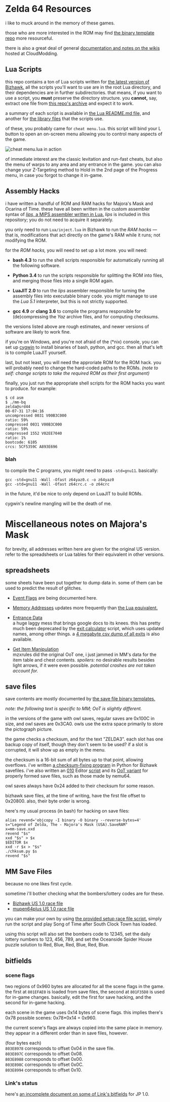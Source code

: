 # Zelda 64 Resources

i like to muck around in the memory of these games.

those who are more interested in the ROM may find [the binary template repo][bt]
more resourceful.

there is also a great deal of general [documentation and notes
on the wikis][cm] hosted at CloudModding.

[bt]: //github.com/EntranceJew/zelda-binary-templates
[cm]: http://cloudmodding.com/wiki

## Lua Scripts

this repo contains a ton of Lua scripts
written for [the latest version of Bizhawk.][bizhawk]
all the scripts you'll want to use are in the root Lua directory,
and their dependencies are in further subdirectories.
that means, if you want to use a script,
you **must** preserve the directory structure.
you **cannot,** say, extract one file from [this repo's archive][arch]
and expect it to work.

[bizhawk]: //github.com/tasvideos/bizhawk
[arch]: //github.com/notwa/mm/archive/master.zip

a summary of each script is available in [the Lua README.md file,][luarm]
and another for [the library files][librm] that the scripts use.

[luarm]: /Lua/README.md
[librm]: /Lua/lib/README.md

of these, you probably came for `cheat menu.lua`.
this script will bind your L button to open an on-screen menu
allowing you to control many aspects of the game.

![cheat menu.lua in action](/img/M_US10.2016-10-02%2019.02.17.png)

of immediate interest are the classic levitation and run-fast cheats,
but also the menu of warps to any area and any entrance in the game.
you can also change your Z-Targeting method to Hold in the 2nd
page of the Progress menu, in case you forgot to change it in-game.

## Assembly Hacks

i have written a handful of ROM and RAM hacks for Majora's Mask and Ocarina of Time.
these have all been written in the custom assembler syntax of
[_lips,_ a MIPS assembler written in Lua.][lips]
_lips_ is included in this repository; you do not need to acquire it separately.

[lips]: //github.com/notwa/lips

you only need to run `Lua/inject.lua` in Bizhawk
to run the *RAM hacks* — that is, modifications that act
directly on the game's RAM while it runs; not modifying the ROM.

for the *ROM hacks,* you will need to set up a lot more.
you will need:

* **bash 4.3** to run the shell scripts responsible for
  automatically running all the following software.

* **Python 3.4** to run the scripts responsible for
  splitting the ROM into files, and merging those files into a single ROM again.

* **LuaJIT 2.0** to run the *lips* assembler responsible for
  turning the assembly files into executable binary code.
  you might manage to use the *Lua 5.1* interpreter,
  but this is not strictly supported.

* **gcc 4.9** *or* **clang 3.6** to compile the programs responsible for
  (de)compressing the *Yaz* archive files, and for computing checksums.

the versions listed above are rough estimates, and newer versions of software
are likely to work fine.

if you're on Windows, and you're not afraid of the (\*nix) console,
you can set up [cygwin](//cygwin.com)
to install binaries of bash, python, and gcc.
then all that's left is to compile LuaJIT yourself.

last, but not least, you will need the approriate ROM for the ROM hack.
you will probably need to change the hard-coded paths to the ROMs.
*(note to self: change scripts to take the required ROM as their first argument)*

finally, you just run the appropriate shell scripts
for the ROM hacks you want to produce. for example:
```
$ cd asm
$ ./mm-bq
zelda@srd44
00-07-31 17:04:16
uncompressed 0031 V00B3C000
ratio: 59%
compressed 0031 V00B3C000
ratio: 59%
compressed 1552 V02EE7040
ratio: 1%
bootcode: 6105
crcs: 5CF5359C A893E696
```

### blah

to compile the C programs, you might need to pass `-std=gnu11`. basically:
```
gcc -std=gnu11 -Wall -Ofast z64yaz0.c -o z64yaz0
gcc -std=gnu11 -Wall -Ofast z64crc.c -o z64crc
```

in the future, it'd be nice to only depend on LuaJIT to build ROMs.

cygwin's newline mangling will be the death of me.

# Miscellaneous notes on Majora's Mask

for brevity, all addresses written here are given for the original US version.
refer to the spreadsheets or Lua tables for their equivalent in other versions.

## spreadsheets

some sheets have been put together to dump data in.
some of them can be used to predict the result of glitches.

* [Event Flags][eventflags]
  are being documented here.

* [Memory Addresses][gs_addrs]
  updates more frequently than [the Lua equivalent.][noice]

* [Entrance Data][ed]  
  a huge laggy mess that brings google docs to its knees.
  this has pretty much been deprecated by the [exit calculator][calc] script,
  which uses updated names, among other things.
  a [4 megabyte csv dump of all exits][csv] is also available.

* [Get Item Manipulation][gim]  
  mzxrules did the original OoT one, i just jammed in MM's data for the item table and chest contents.
  *spoilers:* no desirable results besides light arrows, if it were even possible.
  _potential crashes are not taken account for._

[eventflags]: //docs.google.com/spreadsheets/d/181V9dR5vBROdCVB4FkljG5oz2O4gGU5OTAkoPQX9X10/edit?usp=sharing
[gs_addrs]: //docs.google.com/spreadsheets/d/1HD8yZM1Jza3O8zO28n3k_Rjwdx58RSMA03915l51oDA/edit?usp=sharing
[noice]: /Lua/lib/addrs/M/common.lua
[gim]: //docs.google.com/spreadsheets/d/17LsLbF6aRePVRxisui8azPtDBfPmjugWIf91wPuXTsY
[ed]: //docs.google.com/spreadsheets/d/1e9kDyAW0gxXHFWS-GNEtVIo-rp39wQJJOtf3B0ehhqY
[calc]: /Lua/exit%20calculator.lua
[csv]: //eaguru.guru/t/_exits.csv

## save files

save contents are mostly documented by [the save file binary templates.][savebt]

[savebt]: //github.com/EntranceJew/zelda-binary-templates/tree/master/filetypes/Save

*note: the following text is specific to MM; OoT is slightly different.*

in the versions of the game with owl saves,
regular saves are 0x100C in size, and owl saves are 0x3CA0.
owls use the extra space primarily to store the pictograph picture.

the game checks a checksum, and for the text "ZELDA3".
each slot has one backup copy of itself, though they don't seem to be used?
if a slot is corrupted, it will show up as empty in the menu.

the checksum is a 16-bit sum of all bytes up to that point, allowing overflows.
i've written [a checksum-fixing program][chksum] in Python for Bizhawk savefiles.
i've also written an [010][010] Editor [script][chksum2]
and its [OoT variant][chksumOoT]
for properly formed save files, such as those made by nemu64.

owl saves always have 0x24 added to their checksum for some reason.

[chksum]: /chksum.py
[chksum2]: //github.com/EntranceJew/zelda-binary-templates/blob/master/scripts/FixSaveMM.1sc
[chksumOoT]: //github.com/EntranceJew/zelda-binary-templates/blob/master/scripts/FixSaveOoT.1sc
[010]: http://www.sweetscape.com/010editor/

bizhawk save files, at the time of writing, have the first file offset to 0x20800.
also, their byte order is wrong.

here's my usual process (in bash) for hacking on save files:
```
alias revend='objcopy -I binary -O binary --reverse-bytes=4'
s="Legend of Zelda, The - Majora's Mask (USA).SaveRAM"
x=mm-save.xxd
revend "$s"
xxd "$s" > $x
$EDITOR $x
xxd -r $x > "$s"
./chksum.py $s
revend "$s"
```

## MM Save Files

because no one likes first cycle.

sometime i'll bother checking what the bombers/lottery codes are for these.

* [Bizhawk US 1.0 race file](//eaguru.guru/t/MM%20US%20Race%20File%20for%20Bizhawk.zip )
* [mupen64plus US 1.0 race file](//eaguru.guru/t/Legend%20of%20Zelda%2C%20The%20-%20Majora%27s%20Mask%20%28U%29%20%5B%21%5D.zip)

you can make your own by using [the provided setup race file script.][racelua]
simply run the script and play Song of Time after South Clock Town has loaded.

using this script will also set the bombers code to 12345,
set the daily lottery numbers to 123, 456, 789,
and set the Oceanside Spider House puzzle solution to
Red, Blue, Red, Blue, Red, Blue.

[racelua]: /Lua/setup%20race%20file.lua

## bitfields

### scene flags

two regions of 0x960 bytes are allocated for all the scene flags in the game.
the first at `801EFAE0` is loaded from save files,
the second at `801F35D8` is used for in-game changes.
basically, edit the first for save hacking, and the second for in-game hacking.

each scene in the game uses 0x14 bytes of scene flags.
this implies there's 0x78 possible scenes: 0x78\*0x14 = 0x960.

the current scene's flags are always copied into the same place in memory.
they appear in a different order than in save files, however.

(four bytes each)  
`803E8978` corresponds to offset 0x04 in the save file.  
`803E897C` corresponds to offset 0x08.  
`803E8988` corresponds to offset 0x00.  
`803E898C` corresponds to offset 0x0C.  
`803E8994` corresponds to offset 0x10.  

### Link's status

here's [an incomplete document on some of Link's bitfields][linkfields] for JP 1.0.

[linkfields]: /mm-bitflags.txt 
